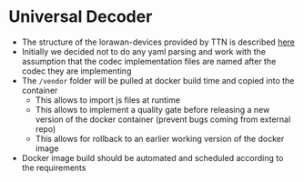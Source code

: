 # Universal Decoder

- The structure of the lorawan-devices provided by TTN is described [here](https://github.com/TheThingsNetwork/lorawan-devices#files-and-directories)
- Initially we decided not to do any yaml parsing and work with the assumption that the codec implementation files are named after the codec they are implementing
- The `/vendor` folder will be pulled at docker build time and copied into the container
  - This allows to import js files at runtime
  - This allows to implement a quality gate before releasing a new version of the docker container (prevent bugs coming from external repo)
  - This allows for rollback to an earlier working version of the docker image
- Docker image build should be automated and scheduled according to the requirements
